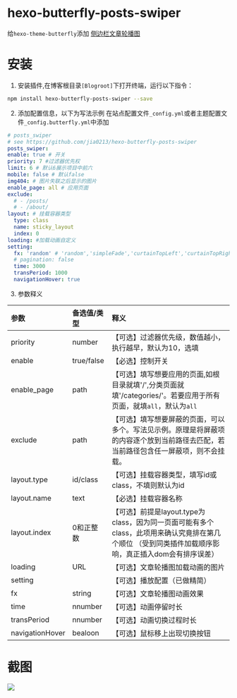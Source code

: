 # hexo-butterfly-posts-swiper

给`hexo-theme-butterfly`添加 [侧边栏文章轮播图](https://akilar.top/posts/4e39cf4a/)

# 安装

1. 安装插件,在博客根目录`[Blogroot]`下打开终端，运行以下指令：
  ```bash
  npm install hexo-butterfly-posts-swiper --save
  ```

2. 添加配置信息，以下为写法示例
    在站点配置文件`_config.yml`或者主题配置文件`_config.butterfly.yml`中添加

  ```yaml
# posts_swiper
# see https://github.com/jia0213/hexo-butterfly-posts-swiper
posts_swiper:
  enable: true # 开关
  priority: 7 #过滤器优先权
  limit: 6 # 默认6展示项目中前六
  mobile: false # 默认false
  img404: # 图片失联之后显示的图片
  enable_page: all # 应用页面
  exclude:
    # - /posts/
    # - /about/
  layout: # 挂载容器类型
    type: class
    name: sticky_layout
    index: 0
  loading: #加载动画自定义
  setting: 
    fx: 'random' # 'random','simpleFade','curtainTopLeft','curtainTopRight','curtainBottomLeft','curtainBottomRight','curtainSliceLeft','curtainSliceRight','blindCurtainTopLeft','blindCurtainTopRight','blindCurtainBottomLeft','blindCurtainBottomRight','blindCurtainSliceBottom','blindCurtainSliceTop','stampede','mosaic','mosaicReverse','mosaicRandom','mosaicSpiral','mosaicSpiralReverse','topLeftBottomRight','bottomRightTopLeft','bottomLeftTopRight','bottomLeftTopRight','scrollLeft','scrollRight','scrollTop','scrollBottom','scrollHorz'
    # pagination: false
    time: 3000
    transPeriod: 1000
    navigationHover: true
  
  ```
3. 参数释义

|参数|备选值/类型|释义|
|:--|:--|:--|
|priority|number|【可选】过滤器优先级，数值越小，执行越早，默认为10，选填|
|enable|true/false|【必选】控制开关|
|enable_page|path|【可选】填写想要应用的页面,如根目录就填'/',分类页面就填'/categories/'。若要应用于所有页面，就填`all`，默认为`all`|
|exclude|path|【可选】填写想要屏蔽的页面，可以多个。写法见示例。原理是将屏蔽项的内容逐个放到当前路径去匹配，若当前路径包含任一屏蔽项，则不会挂载。|
|layout.type|id/class|【可选】挂载容器类型，填写id或class，不填则默认为id|
|layout.name|text|【必选】挂载容器名称|
|layout.index|0和正整数|【可选】前提是layout.type为class，因为同一页面可能有多个class，此项用来确认究竟排在第几个顺位 （受到同类插件加载顺序影响，真正插入dom会有排序误差）|
|loading|URL|【可选】文章轮播图加载动画的图片|
|setting||【可选】播放配置（已做精简）|
|fx|string|【可选】文章轮播图动画效果|
|time|nnumber|【可选】动画停留时长|
|transPeriod|nnumber|【可选】动画切换过程时长|
|navigationHover|bealoon|【可选】鼠标移上出现切换按钮|


# 截图
![](https://img.gejiba.com/images/bbe9ce248bf542d1e76df05979f6cc71.png)

